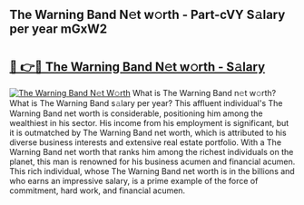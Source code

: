 ## The Warning Band N𝚎t w𝚘rth - Part-cVY S𝚊lary per year mGxW2

# <h2><a href="http://gc3fkiy.nevu.top/?p=The+Warning+Band">🔗 👉🔴 The Warning Band N𝚎t w𝚘rth - S𝚊lary</a></h2>

[![The Warning Band N𝚎t W𝚘rth](https://i.imgur.com/Oavwk0R.jpeg)](http://gc3fkiy.nevu.top/?p=The+Warning+Band)
What is The Warning Band n𝚎t w𝚘rth? What is The Warning Band s𝚊lary per year?
This affluent individual's The Warning Band net worth is considerable, positioning him among the wealthiest in his sector. His income from his employment is significant, but it is outmatched by The Warning Band net worth, which is attributed to his diverse business interests and extensive real estate portfolio. With a The Warning Band net worth that ranks him among the richest individuals on the planet, this man is renowned for his business acumen and financial acumen. This rich individual, whose The Warning Band net worth is in the billions and who earns an impressive salary, is a prime example of the force of commitment, hard work, and financial acumen.
